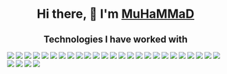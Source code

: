 <h1 align="center">Hi there, 👋  I'm <a href="https://t.me/AgReSSoR_vu" target="_blank">MuHaMMaD</a> </h1>



<h2 align="center">Technologies I have worked with</h2>

 <div>
  <img src="https://img.shields.io/badge/node.js-6DA55F" />
  <img src="https://img.shields.io/badge/node.js-6DA55F" />
  <img src="https://img.shields.io/badge/node.js-6DA55F" />
  <img src="https://img.shields.io/badge/node.js-6DA55F" />
  <img src="https://img.shields.io/badge/node.js-6DA55F" />
  <img src="https://img.shields.io/badge/node.js-6DA55F" />
  <img src="https://img.shields.io/badge/node.js-6DA55F" />
  <img src="https://img.shields.io/badge/node.js-6DA55F" />
  <img src="https://img.shields.io/badge/node.js-6DA55F" />
  <img src="https://img.shields.io/badge/node.js-6DA55F" />
 <img src="https://img.shields.io/badge/node.js-6DA55F" />
 <img src="https://img.shields.io/badge/node.js-6DA55F" />
 <img src="https://img.shields.io/badge/node.js-6DA55F" />
 <img src="https://img.shields.io/badge/node.js-6DA55F" />
 <img src="https://img.shields.io/badge/node.js-6DA55F" />
 <img src="https://img.shields.io/badge/node.js-6DA55F" />
 <img src="https://img.shields.io/badge/node.js-6DA55F" />
 <img src="https://img.shields.io/badge/node.js-6DA55F" />
 <img src="https://img.shields.io/badge/node.js-6DA55F" />
 <img src="https://img.shields.io/badge/node.js-6DA55F" />
 <img src="https://img.shields.io/badge/node.js-6DA55F" />
 <img src="https://img.shields.io/badge/node.js-6DA55F" />
 <img src="https://img.shields.io/badge/node.js-6DA55F" />
 <img src="https://img.shields.io/badge/node.js-6DA55F" />
 <img src="https://img.shields.io/badge/node.js-6DA55F" />
 <img src="https://img.shields.io/badge/node.js-6DA55F" />
 <img src="https://img.shields.io/badge/node.js-6DA55F" />
 <img src="https://img.shields.io/badge/node.js-6DA55F" />
 <img src="https://img.shields.io/badge/node.js-6DA55F" />
</div>


<!--
**MuSliM-95/MuSliM-95** is a ✨ _special_ ✨ repository because its `README.md` (this file) appears on your GitHub profile.

Here are some ideas to get you started:

- 🔭 I’m currently working on ...
- 🌱 I’m currently learning ...
- 👯 I’m looking to collaborate on ...
- 🤔 I’m looking for help with ...
- 💬 Ask me about ...
- 📫 How to reach me: ...
- 😄 Pronouns: ...
- ⚡ Fun fact: ...
-->
